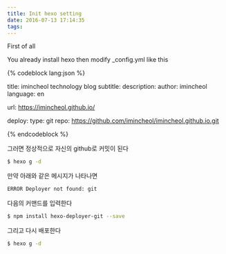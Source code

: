 ```yaml
---
title: Init hexo setting
date: 2016-07-13 17:14:35
tags:
---
```


First of all

You already install hexo then modify _config.yml like this

{% codeblock lang:json %}

title: imincheol technology blog
subtitle:
description:
author: imincheol
language: en

url: https://imincheol.github.io/

deploy:
  type: git
  repo: https://github.com/imincheol/imincheol.github.io.git

{% endcodeblock %}

그러면 정상적으로 자신의 github로 커밋이 된다

``` bash
$ hexo g -d
```

만약 아래와 같은 메시지가 나타나면
``` bash
ERROR Deployer not found: git
```

다음의 커맨드를 입력한다
``` bash
$ npm install hexo-deployer-git --save
```

그리고 다시 배포한다

``` bash
$ hexo g -d
```

